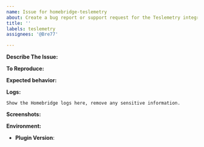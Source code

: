 ```yaml
---
name: Issue for homebridge-teslemetry
about: Create a bug report or support request for the Teslemetry integration
title: ''
labels: teslemetry
assignees: '@Bre77'

---
```


<!-- You must use the issue template below when submitting a bug -->

**Describe The Issue:**
<!-- A clear and concise description of what the bug is. -->

**To Reproduce:**
<!-- Steps to reproduce the behavior. -->

**Expected behavior:**
<!-- A clear and concise description of what you expected to happen. -->

**Logs:**

```
Show the Homebridge logs here, remove any sensitive information.
```

**Screenshots:**
<!-- If applicable, add screenshots to help explain your problem. -->

**Environment:**

* **Plugin Version**:

<!-- Click the "Preview" tab before you submit to ensure the formatting is correct. -->
